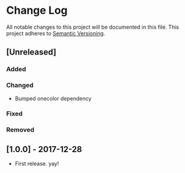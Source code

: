 # Change Log
All notable changes to this project will be documented in this file.
This project adheres to [Semantic Versioning](http://semver.org/).

## [Unreleased]
### Added

### Changed
- Bumped onecolor dependency

### Fixed

### Removed

## [1.0.0] - 2017-12-28
- First release. yay!
